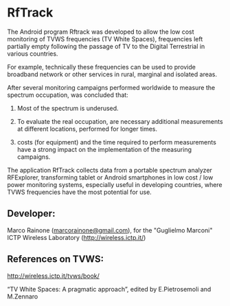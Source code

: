 RfTrack
=======

The Android program Rftrack was developed to allow the low cost monitoring of TVWS frequencies (TV White Spaces), frequencies left partially empty following the passage of TV to the Digital Terrestrial in various countries.

For example, technically these frequencies can be used to provide broadband network or other services in rural, marginal and isolated areas.

After several monitoring campaigns performed worldwide to measure the spectrum occupation, was concluded that:

1. Most of the spectrum is underused.

2. To evaluate the real occupation, are necessary additional measurements at different locations,  performed for longer times.

3. costs (for equipment) and the time required to perform measurements have a strong impact on the implementation of the measuring campaigns.

The application RfTrack collects data from a portable spectrum analyzer RFExplorer, transforming tablet or Android smartphones in low cost / low power monitoring systems, especially  useful in developing countries, where TVWS frequencies have the most potential for use.

## Developer: 

Marco Rainone (marcorainone@gmail.com), for the "Guglielmo Marconi" ICTP Wireless Laboratory (http://wireless.ictp.it/)

## References on TVWS:

http://wireless.ictp.it/tvws/book/

“TV White Spaces: A pragmatic approach”,  edited by E.Pietrosemoli and M.Zennaro

